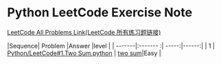 Python LeetCode Exercise Note
====  


[LeetCode All Problems Link(LeetCode 所有练习题链接)](https://leetcode.com/problemset/all/)

|Sequence| Problem     |Answer |level  |
| -------|:-------    :| -----:|------:|
| 1 | [Python/LeetCode#1.Two Sum.python](https://github.com/jaspercheng/python/blob/master/leetcode/1.Two%20Sum) | [two sum]()|Easy |

